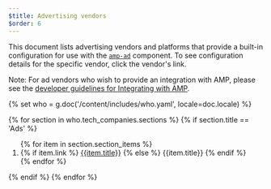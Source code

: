 ```yaml
---
$title: Advertising vendors
$order: 6
---
```


This document lists advertising vendors and platforms that provide a built-in configuration for use with the [`amp-ad`](/docs/reference/components/amp-ad.html) component. To see configuration details for the specific vendor, click the vendor's link.

Note: For ad vendors who wish to provide an integration with AMP, please see the [developer guidelines for Integrating with AMP](https://github.com/ampproject/amphtml/blob/master/ads/README.md#developer-guidelines-for-a-pull-request).

{% set who = g.doc('/content/includes/who.yaml', locale=doc.locale) %}

<div class="ads-container">
  {% for section in who.tech_companies.sections %}
    {% if section.title == 'Ads' %}
        <ol class="item-container">
        {% for item in section.section_items %}
          <li class="item">
            {% if item.link %}
              <a href="{{item.link}}">{{item.title}}</a>
            {% else %}
              {{item.title}}
            {% endif %}
          </li>
        {% endfor %}
        </ol>
      {% endif %}
  {% endfor %}
</div>

